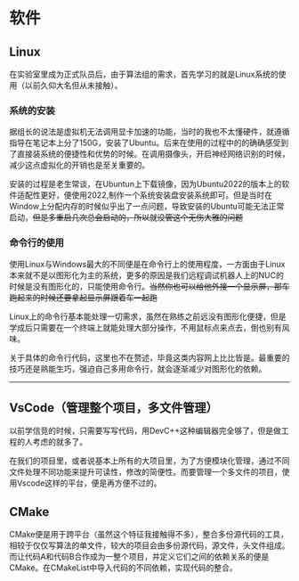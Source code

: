# 软件
## Linux
在实验室里成为正式队员后，由于算法组的需求，首先学习的就是Linux系统的使用（以前久仰大名但从未接触）。

### 系统的安装
据组长的说法是虚拟机无法调用显卡加速的功能，当时的我也不太懂硬件，就遵循指导在笔记本上分了150G，安装了Ubuntu。后来在使用的过程中的的确确感受到了直接装系统的便捷性和优势的时候。在调用摄像头，开启神经网络识别的时候，减少这点虚拟化的开销也是至关重要的。

安装的过程是老生常谈，在Ubuntun上下载镜像，因为Ubuntu2022的版本上的软件适配性更好，便使用2022,制作一个系统安装盘安装系统即可。但是当时在Window上分配内存的时候似乎出了一点问题，导致安装的Ubuntu可能无法正常启动，~~但是多重启几次总会启动的，所以就没管这个无伤大雅的问题~~

### 命令行的使用
使用Linux与Windows最大的不同便是在命令行上的使用程度，一方面由于Linux本来就不是以图形化为主的系统，更多的原因是我们远程调试机器人上的NUC的时候是没有图形化的，只能使用命令行。~~当然你也可以给他外接一个显示屏，那车跑起来的时候还要拿起显示屏跟着车一起跑~~

Linux上的命令行基本能处理一切需求，虽然在熟练之前远没有图形化便捷，但是学成后只需要在一个终端上就能处理大部分操作，不用鼠标点来点去，倒也别有风味。

关于具体的命令行代码，这里也不在赘述，毕竟这类内容网上比比皆是。最重要的技巧还是熟能生巧，强迫自己多用命令行，就会逐渐减少对图形化的依赖。

---

## VsCode（管理整个项目，多文件管理）
以前学信竞的时候，只需要写写代码，用DevC++这种编辑器完全够了，但是做工程的人考虑的就多了。

在我们的项目里，或者说基本上所有的大项目里，为了方便模块化管理，通过不同文件处理不同功能来提升可读性，修改的简便性。而要管理一个多文件的项目，使用Vscode这样的平台，便是再方便不过的。

## CMake
CMake便是用于跨平台（虽然这个特征我接触得不多），整合多份源代码的工具，相较于仅仅写算法的单文件，较大的项目会由多份源代码，源文件，头文件组成。而让代码A和代码B合作成为一整个项目，并定义它们之间的依赖关系的便是CMake。在CMakeList中导入代码的不同依赖，实现代码的整合。